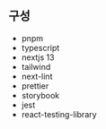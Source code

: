 ## 구성

- pnpm
- typescript
- nextjs 13
- tailwind
- next-lint
- prettier
- storybook
- jest
- react-testing-library
